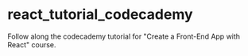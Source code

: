 # react_tutorial_codecademy
Follow along the codecademy tutorial for "Create a Front-End App with React" course.
